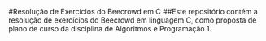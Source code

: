 #Resolução de Exercícios do Beecrowd em C
##Este repositório contém a resolução de exercícios do Beecrowd em linguagem C, como proposta de plano de curso da disciplina de Algoritmos e Programação 1.
